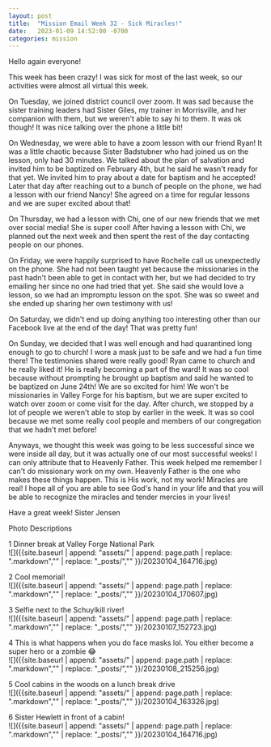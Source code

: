 ```yaml
---
layout: post
title:  "Mission Email Week 32 - Sick Miracles!"
date:   2023-01-09 14:52:00 -0700
categories: mission
---
```

Hello again everyone!

This week has been crazy! I was sick for most of the last week, so our activities were almost all virtual this week. 

On Tuesday, we joined district council over zoom. It was sad because the sister training leaders had Sister Giles, my trainer in Morrisville, and her companion with them, but we weren't able to say hi to them. It was ok though! It was nice talking over the phone a little bit!

On Wednesday, we were able to have a zoom lesson with our friend Ryan! It was a little chaotic because Sister Badstubner who had joined us on the lesson, only had 30 minutes. We talked about the plan of salvation and invited him to be baptized on February 4th, but he said he wasn't ready for that yet. We invited him to pray about a date for baptism and he accepted! Later that day after reaching out to a bunch of people on the phone, we had a lesson with our friend Nancy! She agreed on a time for regular lessons and we are super excited about that!

On Thursday, we had a lesson with Chi, one of our new friends that we met over social media! She is super cool! After having a lesson with Chi, we planned out the next week and then spent the rest of the day contacting people on our phones.

On Friday, we were happily surprised to have Rochelle call us unexpectedly on the phone. She had not been taught yet because the missionaries in the past hadn't been able to get in contact with her, but we had decided to try emailing her since no one had tried that yet. She said she would love a lesson, so we had an impromptu lesson on the spot. She was so sweet and she ended up sharing her own testimony with us!

On Saturday, we didn't end up doing anything too interesting other than our Facebook live at the end of the day! That was pretty fun!

On Sunday, we decided that I was well enough and had quarantined long enough to go to church! I wore a mask just to be safe and we had a fun time there! The testimonies shared were really good! Ryan came to church and he really liked it! He is really becoming a part of the ward! It was so cool because without prompting he brought up baptism and said he wanted to be baptized on June 24th! We are so excited for him! We won't be missionaries in Valley Forge for his baptism, but we are super excited to watch over zoom or come visit for the day. After church, we stopped by a lot of people we weren't able to stop by earlier in the week. It was so cool because we met some really cool people and members of our congregation that we hadn't met before!

Anyways, we thought this week was going to be less successful since we were inside all day, but it was actually one of our most successful weeks! I can only attribute that to Heavenly Father. This week helped me remember I can't do missionary work on my own. Heavenly Father is the one who makes these things happen. This is His work, not my work! Miracles are real! I hope all of you are able to see God's hand in your life and that you will be able to recognize the miracles and tender mercies in your lives!

Have a great week!
Sister Jensen

Photo Descriptions

1 Dinner break at Valley Forge National Park   
![]({{site.baseurl | append: "assets/" | append:  page.path | replace: ".markdown","" | replace: "_posts/",""  }}/20230104_164716.jpg)

2 Cool memorial!  
![]({{site.baseurl | append: "assets/" | append:  page.path | replace: ".markdown","" | replace: "_posts/",""  }}/20230104_170607.jpg)

3 Selfie next to the Schuylkill river!  
![]({{site.baseurl | append: "assets/" | append:  page.path | replace: ".markdown","" | replace: "_posts/",""  }}/20230107_152723.jpg)

4 This is what happens when you do face masks lol. You either become a super hero or a zombie 😂  
![]({{site.baseurl | append: "assets/" | append:  page.path | replace: ".markdown","" | replace: "_posts/",""  }}/20230108_215256.jpg)

5 Cool cabins in the woods on a lunch break drive  
![]({{site.baseurl | append: "assets/" | append:  page.path | replace: ".markdown","" | replace: "_posts/",""  }}/20230104_163326.jpg)

6 Sister Hewlett in front of a cabin!  
![]({{site.baseurl | append: "assets/" | append:  page.path | replace: ".markdown","" | replace: "_posts/",""  }}/20230104_164716.jpg)
